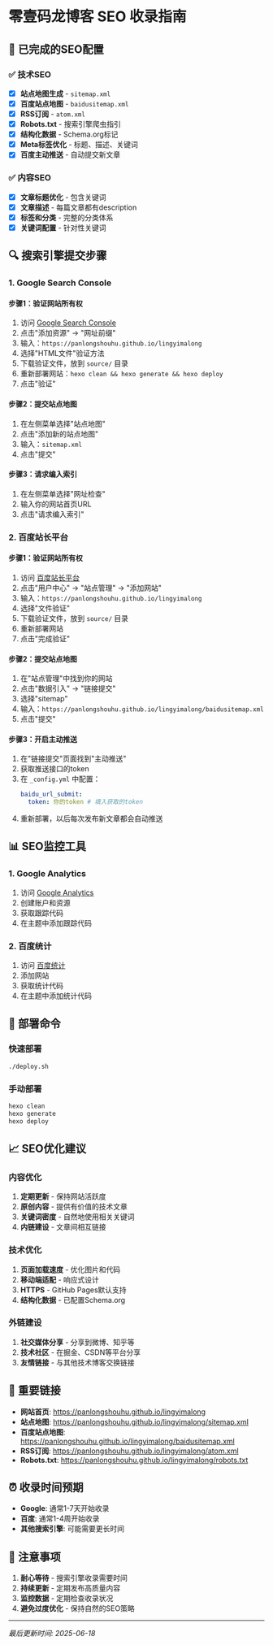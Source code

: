 # 零壹码龙博客 SEO 收录指南

## 🎯 已完成的SEO配置

### ✅ 技术SEO
- [x] **站点地图生成** - `sitemap.xml`
- [x] **百度站点地图** - `baidusitemap.xml`
- [x] **RSS订阅** - `atom.xml`
- [x] **Robots.txt** - 搜索引擎爬虫指引
- [x] **结构化数据** - Schema.org标记
- [x] **Meta标签优化** - 标题、描述、关键词
- [x] **百度主动推送** - 自动提交新文章

### ✅ 内容SEO
- [x] **文章标题优化** - 包含关键词
- [x] **文章描述** - 每篇文章都有description
- [x] **标签和分类** - 完整的分类体系
- [x] **关键词配置** - 针对性关键词

## 🔍 搜索引擎提交步骤

### 1. Google Search Console

#### 步骤1：验证网站所有权
1. 访问 [Google Search Console](https://search.google.com/search-console/)
2. 点击"添加资源" → "网址前缀"
3. 输入：`https://panlongshouhu.github.io/lingyimalong`
4. 选择"HTML文件"验证方法
5. 下载验证文件，放到 `source/` 目录
6. 重新部署网站：`hexo clean && hexo generate && hexo deploy`
7. 点击"验证"

#### 步骤2：提交站点地图
1. 在左侧菜单选择"站点地图"
2. 点击"添加新的站点地图"
3. 输入：`sitemap.xml`
4. 点击"提交"

#### 步骤3：请求编入索引
1. 在左侧菜单选择"网址检查"
2. 输入你的网站首页URL
3. 点击"请求编入索引"

### 2. 百度站长平台

#### 步骤1：验证网站所有权
1. 访问 [百度站长平台](https://ziyuan.baidu.com/)
2. 点击"用户中心" → "站点管理" → "添加网站"
3. 输入：`https://panlongshouhu.github.io/lingyimalong`
4. 选择"文件验证"
5. 下载验证文件，放到 `source/` 目录
6. 重新部署网站
7. 点击"完成验证"

#### 步骤2：提交站点地图
1. 在"站点管理"中找到你的网站
2. 点击"数据引入" → "链接提交"
3. 选择"sitemap"
4. 输入：`https://panlongshouhu.github.io/lingyimalong/baidusitemap.xml`
5. 点击"提交"

#### 步骤3：开启主动推送
1. 在"链接提交"页面找到"主动推送"
2. 获取推送接口的token
3. 在 `_config.yml` 中配置：
   ```yaml
   baidu_url_submit:
     token: 你的token # 填入获取的token
   ```
4. 重新部署，以后每次发布新文章都会自动推送

## 📊 SEO监控工具

### 1. Google Analytics
1. 访问 [Google Analytics](https://analytics.google.com/)
2. 创建账户和资源
3. 获取跟踪代码
4. 在主题中添加跟踪代码

### 2. 百度统计
1. 访问 [百度统计](https://tongji.baidu.com/)
2. 添加网站
3. 获取统计代码
4. 在主题中添加统计代码

## 🚀 部署命令

### 快速部署
```bash
./deploy.sh
```

### 手动部署
```bash
hexo clean
hexo generate
hexo deploy
```

## 📈 SEO优化建议

### 内容优化
1. **定期更新** - 保持网站活跃度
2. **原创内容** - 提供有价值的技术文章
3. **关键词密度** - 自然地使用相关关键词
4. **内链建设** - 文章间相互链接

### 技术优化
1. **页面加载速度** - 优化图片和代码
2. **移动端适配** - 响应式设计
3. **HTTPS** - GitHub Pages默认支持
4. **结构化数据** - 已配置Schema.org

### 外链建设
1. **社交媒体分享** - 分享到微博、知乎等
2. **技术社区** - 在掘金、CSDN等平台分享
3. **友情链接** - 与其他技术博客交换链接

## 🔗 重要链接

- **网站首页**: https://panlongshouhu.github.io/lingyimalong
- **站点地图**: https://panlongshouhu.github.io/lingyimalong/sitemap.xml
- **百度站点地图**: https://panlongshouhu.github.io/lingyimalong/baidusitemap.xml
- **RSS订阅**: https://panlongshouhu.github.io/lingyimalong/atom.xml
- **Robots.txt**: https://panlongshouhu.github.io/lingyimalong/robots.txt

## ⏰ 收录时间预期

- **Google**: 通常1-7天开始收录
- **百度**: 通常1-4周开始收录
- **其他搜索引擎**: 可能需要更长时间

## 📝 注意事项

1. **耐心等待** - 搜索引擎收录需要时间
2. **持续更新** - 定期发布高质量内容
3. **监控数据** - 定期检查收录状况
4. **避免过度优化** - 保持自然的SEO策略

---

*最后更新时间: 2025-06-18* 